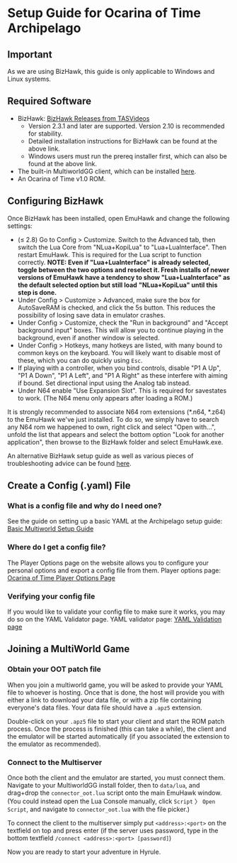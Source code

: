# Setup Guide for Ocarina of Time Archipelago

## Important

As we are using BizHawk, this guide is only applicable to Windows and Linux systems.

## Required Software

- BizHawk: [BizHawk Releases from TASVideos](https://tasvideos.org/BizHawk/ReleaseHistory)
  - Version 2.3.1 and later are supported. Version 2.10 is recommended for stability.
  - Detailed installation instructions for BizHawk can be found at the above link.
  - Windows users must run the prereq installer first, which can also be found at the above link.
- The built-in MultiworldGG client, which can be installed [here](https://github.com/MultiworldGG/MultiworldGG/releases).
- An Ocarina of Time v1.0 ROM.

## Configuring BizHawk

Once BizHawk has been installed, open EmuHawk and change the following settings:

- (≤ 2.8) Go to Config > Customize. Switch to the Advanced tab, then switch the Lua Core from "NLua+KopiLua" to
  "Lua+LuaInterface". Then restart EmuHawk. This is required for the Lua script to function correctly.
  **NOTE: Even if "Lua+LuaInterface" is already selected, toggle between the two options and reselect it. Fresh installs** 
  **of newer versions of EmuHawk have a tendency to show "Lua+LuaInterface" as the default selected option but still load** 
  **"NLua+KopiLua" until this step is done.**
- Under Config > Customize > Advanced, make sure the box for AutoSaveRAM is checked, and click the 5s button.
  This reduces the possibility of losing save data in emulator crashes.
- Under Config > Customize, check the "Run in background" and "Accept background input" boxes. This will allow you to
  continue playing in the background, even if another window is selected.
- Under Config > Hotkeys, many hotkeys are listed, with many bound to common keys on the keyboard. You will likely want
  to disable most of these, which you can do quickly using `Esc`.
- If playing with a controller, when you bind controls, disable "P1 A Up", "P1 A Down", "P1 A Left", and "P1 A Right"
  as these interfere with aiming if bound. Set directional input using the Analog tab instead.
- Under N64 enable "Use Expansion Slot". This is required for savestates to work.
  (The N64 menu only appears after loading a ROM.)

It is strongly recommended to associate N64 rom extensions (\*.n64, \*.z64) to the EmuHawk we've just installed.
To do so, we simply have to search any N64 rom we happened to own, right click and select "Open with...", unfold
the list that appears and select the bottom option "Look for another application", then browse to the BizHawk folder
and select EmuHawk.exe.

An alternative BizHawk setup guide as well as various pieces of troubleshooting advice can be found
[here](https://wiki.ootrandomizer.com/index.php?title=Bizhawk).

## Create a Config (.yaml) File

### What is a config file and why do I need one?

See the guide on setting up a basic YAML at the Archipelago setup
guide: [Basic Multiworld Setup Guide](/tutorial/Archipelago/setup/en)

### Where do I get a config file?

The Player Options page on the website allows you to configure your personal options and export a config file from
them. Player options page: [Ocarina of Time Player Options Page](/games/Ocarina%20of%20Time/player-options)

### Verifying your config file

If you would like to validate your config file to make sure it works, you may do so on the YAML Validator page. YAML
validator page: [YAML Validation page](/mysterycheck)

## Joining a MultiWorld Game

### Obtain your OOT patch file

When you join a multiworld game, you will be asked to provide your YAML file to whoever is hosting. Once that is done,
the host will provide you with either a link to download your data file, or with a zip file containing everyone's data
files. Your data file should have a `.apz5` extension.

Double-click on your `.apz5` file to start your client and start the ROM patch process. Once the process is finished
(this can take a while), the client and the emulator will be started automatically (if you associated the extension
to the emulator as recommended).

### Connect to the Multiserver

Once both the client and the emulator are started, you must connect them. Navigate to your MultiworldGG install folder,
then to `data/lua`, and drag+drop the `connector_oot.lua` script onto the main EmuHawk window. (You could instead open
the Lua Console manually, click `Script` 〉 `Open Script`, and navigate to `connector_oot.lua` with the file picker.)

To connect the client to the multiserver simply put `<address>:<port>` on the textfield on top and press enter (if the
server uses password, type in the bottom textfield `/connect <address>:<port> [password]`)

Now you are ready to start your adventure in Hyrule.
